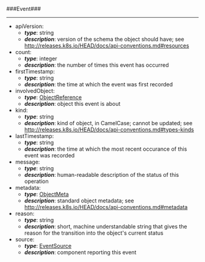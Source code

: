 ###Event###

---
* apiVersion: 
  * **_type_**: string
  * **_description_**: version of the schema the object should have; see http://releases.k8s.io/HEAD/docs/api-conventions.md#resources
* count: 
  * **_type_**: integer
  * **_description_**: the number of times this event has occurred
* firstTimestamp: 
  * **_type_**: string
  * **_description_**: the time at which the event was first recorded
* involvedObject: 
  * **_type_**: [ObjectReference](ObjectReference.md)
  * **_description_**: object this event is about
* kind: 
  * **_type_**: string
  * **_description_**: kind of object, in CamelCase; cannot be updated; see http://releases.k8s.io/HEAD/docs/api-conventions.md#types-kinds
* lastTimestamp: 
  * **_type_**: string
  * **_description_**: the time at which the most recent occurance of this event was recorded
* message: 
  * **_type_**: string
  * **_description_**: human-readable description of the status of this operation
* metadata: 
  * **_type_**: [ObjectMeta](ObjectMeta.md)
  * **_description_**: standard object metadata; see http://releases.k8s.io/HEAD/docs/api-conventions.md#metadata
* reason: 
  * **_type_**: string
  * **_description_**: short, machine understandable string that gives the reason for the transition into the object's current status
* source: 
  * **_type_**: [EventSource](EventSource.md)
  * **_description_**: component reporting this event

